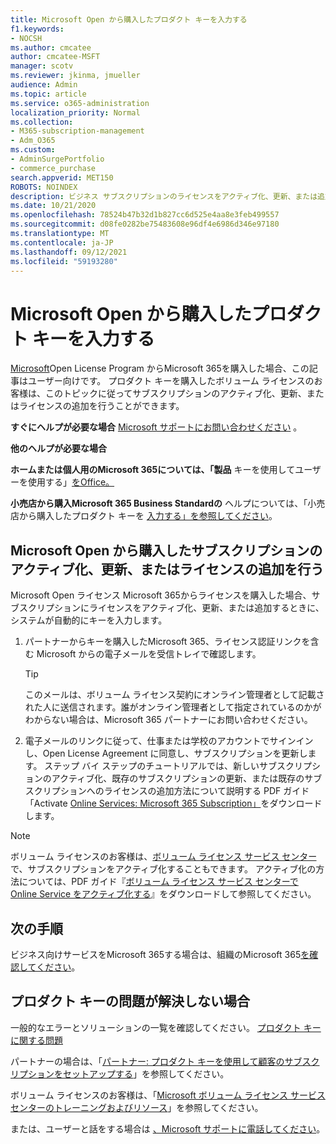 ```yaml
---
title: Microsoft Open から購入したプロダクト キーを入力する
f1.keywords:
- NOCSH
ms.author: cmcatee
author: cmcatee-MSFT
manager: scotv
ms.reviewer: jkinma, jmueller
audience: Admin
ms.topic: article
ms.service: o365-administration
localization_priority: Normal
ms.collection:
- M365-subscription-management
- Adm_O365
ms.custom:
- AdminSurgePortfolio
- commerce_purchase
search.appverid: MET150
ROBOTS: NOINDEX
description: ビジネス サブスクリプションのライセンスをアクティブ化、更新、または追加する方法Microsoft 365確認します。
ms.date: 10/21/2020
ms.openlocfilehash: 78524b47b32d1b827cc6d525e4aa8e3feb499557
ms.sourcegitcommit: d08fe0282be75483608e96df4e6986d346e97180
ms.translationtype: MT
ms.contentlocale: ja-JP
ms.lasthandoff: 09/12/2021
ms.locfileid: "59193280"
---
```

# <a name="enter-your-product-key-purchased-from-microsoft-open"></a>Microsoft Open から購入したプロダクト キーを入力する

[Microsoft](https://go.microsoft.com/fwlink/p/?LinkID=613298)Open License Program からMicrosoft 365を購入した場合、この記事はユーザー向けです。 プロダクト キーを購入したボリューム ライセンスのお客様は、このトピックに従ってサブスクリプションのアクティブ化、更新、またはライセンスの追加を行うことができます。
  
 **すぐにヘルプが必要な場合** [Microsoft サポートにお問い合わせください](..//business-video/get-help-support.md) 。 
  
 **他のヘルプが必要な場合**
 
 **ホームまたは個人用のMicrosoft 365については、「製品** キーを使用してユーザーを使用する」[をOffice。](https://support.microsoft.com/office/12a5763a-d45c-4685-8c95-a44500213759.aspx)
  
 **小売店から購入Microsoft 365 Business Standardの** ヘルプについては、「小売店から購入したプロダクト キーを [入力する」を参照してください](enter-your-product-key.md)。 
  
## <a name="activate-renew-or-add-licenses-to-a-subscription-purchased-from-microsoft-open"></a>Microsoft Open から購入したサブスクリプションのアクティブ化、更新、またはライセンスの追加を行う

Microsoft Open ライセンス Microsoft 365からライセンスを購入した場合、サブスクリプションにライセンスをアクティブ化、更新、または追加するときに、システムが自動的にキーを入力します。
  
1. パートナーからキーを購入したMicrosoft 365、ライセンス認証リンクを含む Microsoft からの電子メールを受信トレイで確認します。
    
    > [!TIP]
    >  このメールは、ボリューム ライセンス契約にオンライン管理者として記載された人に送信されます。誰がオンライン管理者として指定されているのかがわからない場合は、Microsoft 365 パートナーにお問い合わせください。 
  
2. 電子メールのリンクに従って、仕事または学校のアカウントでサインインし、Open License Agreement に同意し、サブスクリプションを更新します。 ステップ バイ ステップのチュートリアルでは、新しいサブスクリプションのアクティブ化、既存のサブスクリプションの更新、または既存のサブスクリプションへのライセンスの追加方法について説明する PDF ガイド「Activate [Online Services: Microsoft 365 Subscription」](https://go.microsoft.com/fwlink/p/?LinkId=618100)をダウンロードします。
    
> [!NOTE]
> ボリューム ライセンスのお客様は、[ボリューム ライセンス サービス センター](https://go.microsoft.com/fwlink/p/?LinkID=282016)で、サブスクリプションをアクティブ化することもできます。 アクティブ化の方法については、PDF ガイド『[ボリューム ライセンス サービス センターで Online Service をアクティブ化する](https://go.microsoft.com/fwlink/p/?LinkId=618096)』をダウンロードして参照してください。 
  
## <a name="whats-next"></a>次の手順

ビジネス向けサービスをMicrosoft 365する場合は、組織のMicrosoft 365[を確認してください](../admin/setup/setup.md)。
  
## <a name="still-having-trouble-with-product-keys"></a>プロダクト キーの問題が解決しない場合

一般的なエラーとソリューションの一覧を確認してください。 [プロダクト キーに関する問題](product-key-errors-and-solutions.md)
  
パートナーの場合は、「[パートナー: プロダクト キーを使用して顧客のサブスクリプションをセットアップする](https://support.microsoft.com/office/cf22c50f-95c9-4fa2-b959-c264de256d40)」を参照してください。
  
ボリューム ライセンスのお客様は、「[Microsoft ボリューム ライセンス サービス センターのトレーニングおよびリソース](https://go.microsoft.com/fwlink/p/?LinkId=618103)」を参照してください。
  
または、ユーザーと話をする場合は [、Microsoft サポートに電話してください](../business-video/get-help-support.md)。
